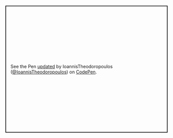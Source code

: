<p class="codepen" data-height="396" data-default-tab="html,result" data-slug-hash="abxPVqQ" data-user="IoannisTheodoropoulos" style="height: 396px; box-sizing: border-box; display: flex; align-items: center; justify-content: center; border: 2px solid; margin: 1em 0; padding: 1em;">
  <span>See the Pen <a href="https://codepen.io/IoannisTheodoropoulos/pen/abxPVqQ">
  updated</a> by IoannisTheodoropoulos (<a href="https://codepen.io/IoannisTheodoropoulos">@IoannisTheodoropoulos</a>)
  on <a href="https://codepen.io">CodePen</a>.</span>
</p>
<script async src="https://cpwebassets.codepen.io/assets/embed/ei.js"></script>